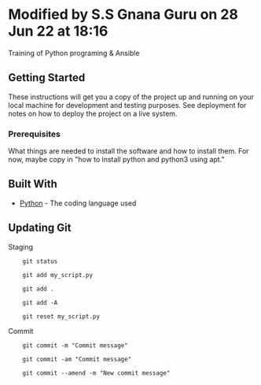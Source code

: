 # Modified by S.S Gnana Guru on 28 Jun 22 at 18:16

Training of Python programing & Ansible

## Getting Started

These instructions will get you a copy of the project up and running on your local machine
for development and testing purposes. See deployment for notes on how to deploy the project
on a live system.

### Prerequisites

What things are needed to install the software and how to install them. For now, maybe copy in
"how to install python and python3 using apt."

## Built With

* [Python](https://www.python.org/) - The coding language used

## Updating Git 

Staging

        git status

        git add my_script.py

        git add .

        git add -A

        git reset my_script.py

Commit

        git commit -m "Commit message"

        git commit -am "Commit message"

        git commit --amend -m "New commit message"

